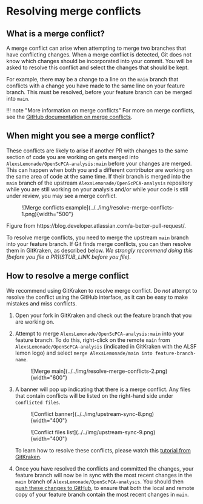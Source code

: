 # Resolving merge conflicts

## What is a merge conflict?

A merge conflict can arise when attempting to merge two branches that have conflicting changes.
When a merge conflict is detected, Git does not know which changes should be incorporated into your commit.
You will be asked to resolve this conflict and select the changes that should be kept.

For example, there may be a change to a line on the `main` branch that conflicts with a change you have made to the same line on your feature branch.
This must be resolved, before your feature branch can be merged into `main`.

!!! note "More information on merge conflicts"
    For more on merge conflicts, see the [GitHub documentation on merge conflicts](https://docs.github.com/en/pull-requests/collaborating-with-pull-requests/addressing-merge-conflicts/about-merge-conflicts).

## When might you see a merge conflict?

These conflicts are likely to arise if another PR with changes to the same section of code you are working on gets merged into `AlexsLemonade/OpenScPCA-analysis:main` before your changes are merged.
This can happen when both you and a different contributor are working on the same area of code at the same time.
If their branch is merged into the `main` branch of the upstream `AlexsLemonade/OpenScPCA-analysis` repository while you are still working on your analysis and/or while your code is still under review, you may see a merge conflict.

<figure markdown="span">
    ![Merge conflicts example](../../img/resolve-merge-conflicts-1.png){width="500"}
</figure>
Figure from https://blog.developer.atlassian.com/a-better-pull-request/.

To resolve merge conflicts, you need to merge the upstream `main` branch into your feature branch.
If Git finds merge conflicts, you can then resolve them in GitKraken, as described below.
_We strongly recommend doing this [before you file a PR](STUB_LINK before you file)._


## How to resolve a merge conflict

We recommend using GitKraken to resolve merge conflict.
Do _not_ attempt to resolve the conflict using the GitHub interface, as it can be easy to make mistakes and miss conflicts.

1. Open your fork in GitKraken and check out the feature branch that you are working on.

1. Attempt to merge `AlexsLemonade/OpenScPCA-analysis:main` into your feature branch.
To do this, right-click on the remote `main` from `AlexsLemonade/OpenScPCA-analysis` (indicated in GitKraken with the ALSF lemon logo) and select `merge AlexsLemonade/main into feature-branch-name`.

    <figure markdown="span">
        ![Merge main](../../img/resolve-merge-conflicts-2.png){width="600"}
    </figure>

1. A banner will pop up indicating that there is a merge conflict.
Any files that contain conflicts will be listed on the right-hand side under `Conflicted files`.

    <figure markdown="span">
        ![Conflict banner](../../img/upstream-sync-8.png){width="400"}
    </figure>

    <figure markdown="span">
        ![Conflict files list](../../img/upstream-sync-9.png){width="400"}
    </figure>

    To learn how to resolve these conflicts, please watch this [tutorial from GitKraken](https://www.gitkraken.com/learn/git/tutorials/how-to-resolve-merge-conflict-in-git).

1. Once you have resolved the conflicts and committed the changes, your feature branch will now be in sync with the most recent changes in the `main` branch of `AlexsLemonade/OpenScPCA-analysis`.
You should then [push these changes to GitHub](./push-to-origin.md), to ensure that both the local and remote copy of your feature branch contain the most recent changes in `main`.
